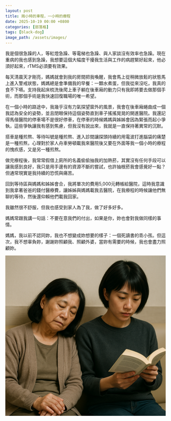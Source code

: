 ```yaml
---
layout: post
title: 兩小時的車程，一小時的療程
date: 2025-10-19 00:00 +0800
categories: [部落格]
tags: [black-dog]
image_path: /assets/images/
---
```

我是個很急躁的人，等紅燈急躁、等電梯也急躁、與人家談沒有效率也急躁。現在重病的我也感到急躁，我想要這個大幅度干擾我生活與工作的病趕緊好起來，他必須好起來，rTMS必須要有效果。

每天清晨天才剛亮，媽媽就會到我的房間把我喚醒，我會馬上從稍微放鬆的狀態馬上進入警戒狀態，媽媽總是會準備我的早餐：一顆水煮蛋，但我從來沒吃，我真的食不下嚥。支持我起床梳洗後爬上車子躺在後車廂的動力只有我即將要去做那個手術，而那個手術是我快速回復職場的唯一希望。

在一個小時的路途中，我幾乎沒有力氣探望窗外的風景，我會在後車廂蜷曲成一個我認為安全的姿勢，並且閉眼保持這個姿勢直到車子搖搖晃晃的開進醫院。我還記得馬偕醫院的停車場不是很好停車，在停車的時候媽媽與姊姊會因為緊張而起小爭執，這些爭執讓我有感到焦慮，但我沒有說出來，我就是一直保持著異常的沉默。

搭車是種煎熬、等待叫號是種煎熬、進入診間讓探頭持續的用電波打進腦袋的痛楚是一種煎熬，心理對於家人舟車勞頓載我來醫院後又要在外面等我一個小時的療程的愧疚感，又是另一種煎熬。

做完療程後，我常常假借上廁所的名義偷偷抽我的加熱菸，其實沒有任何手段可以讓我感到良好，我只是用手邊有的資源不斷的嘗試，也許抽根菸我會感覺好一點？但通常現實是我持續的恐慌與痛苦。

回到等待區與媽媽和姊姊會合，我將單次的費用5,000元轉帳給醫院，這時我意識到我拿著爸爸的錢付醫療費，讓姊姊與媽媽載我去醫院，在我療程的時候讓他們無聊的等待，然後還仰賴他們載我回家。

我雖然很不舒服，但我也感受到家人為了我，做了好多好多。

媽媽常跟我講一句話：不要在意我們的付出，如果是你，妳也會對我做同樣的事情。

媽媽，我以前不認同妳，我也不想變成妳想要的樣子：一個死讀書的乖小孩。但這次，我不想辜負妳，謝謝妳照顧我、照顧外婆，當妳有需要的時候，我也會盡力照顧妳。

![alt text](/assets/images/2025-10-18-兩小時的車程，一小時的療程/image.png)
